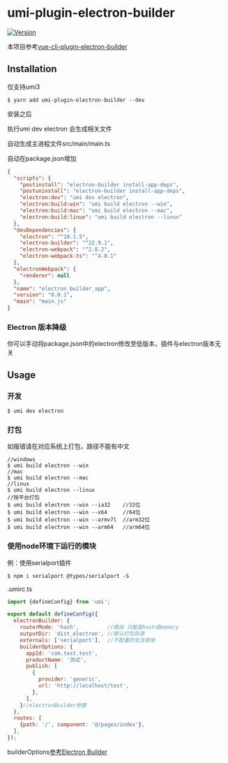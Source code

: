 # umi-plugin-electron-builder
<a href="https://www.npmjs.com/package/umi-plugin-electron-builder"><img src="https://img.shields.io/npm/v/umi-plugin-electron-builder.svg?sanitize=true" alt="Version"></a>

本项目参考[vue-cli-plugin-electron-builder](https://github.com/nklayman/vue-cli-plugin-electron-builder)

## Installation

仅支持umi3
```
$ yarn add umi-plugin-electron-builder --dev
```

安装之后

执行umi dev electron 会生成相关文件

自动生成主进程文件src/main/main.ts

自动在package.json增加

```json
{
  "scripts": {
    "postinstall": "electron-builder install-app-deps",
    "postuninstall": "electron-builder install-app-deps",
    "electron:dev": "umi dev electron",
    "electron:build:win": "umi build electron --win",
    "electron:build:mac": "umi build electron --mac",
    "electron:build:linux": "umi build electron --linux"
  },
  "devDependencies": {
    "electron": "^10.1.5",
    "electron-builder": "^22.9.1",
    "electron-webpack": "^2.8.2",
    "electron-webpack-ts": "^4.0.1"
  },
  "electronWebpack": {
    "renderer": null
  },
  "name": "electron_builder_app",
  "version": "0.0.1",
  "main": "main.js"
}

```

### Electron 版本降级
你可以手动将package.json中的electron修改至低版本，插件与electron版本无关

## Usage

### 开发

```
$ umi dev electron
```

### 打包 
如报错请在对应系统上打包，路径不能有中文

```
//windows
$ umi build electron --win
//mac
$ umi build electron --mac
//linux
$ umi build electron --linux
//按平台打包
$ umi build electron --win --ia32    //32位
$ umi build electron --win --x64     //64位
$ umi build electron --win --armv7l  //arm32位
$ umi build electron --win --arm64   //arm64位
```

### 使用node环境下运行的模块

例：使用serialport插件

```
$ npm i serialport @types/serialport -S
```

.umirc.ts

```javascript
import {defineConfig} from 'umi';

export default defineConfig({
  electronBuilder: {
    routerMode: 'hash',         //路由 只能是hash或memory
    outputDir: 'dist_electron', //默认打包目录
    externals: ['serialport'],  //不配置的无法使用
    builderOptions: {
      appId: 'com.test.test',
      productName: '测试',
      publish: [
        {
          provider: 'generic',
          url: 'http://localhost/test',
        },
      ],
    }//electronBuilder参数
  },
  routes: [
    {path: '/', component: '@/pages/index'},
  ],
});
```

builderOptions[参考Electron Builder](https://www.electron.build/configuration/configuration)
